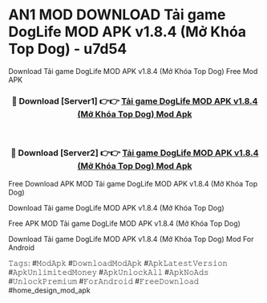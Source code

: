 # AN1 MOD DOWNLOAD Tải game DogLife MOD APK v1.8.4 (Mở Khóa Top Dog) - u7d54
Download Tải game DogLife MOD APK v1.8.4 (Mở Khóa Top Dog) Free Mod APK

<div align="center">
<h3>🔴 Download [Server1] 👉👉 <a href="https://apk-comot.site?title=Tải_game_DogLife_MOD_APK_v1.8.4_(Mở_Khóa_Top_Dog)">Tải game DogLife MOD APK v1.8.4 (Mở Khóa Top Dog) Mod Apk</a></h3><br>

<h3>🔴 Download [Server2] 👉👉 <a href="https://apk-comot.site?title=Tải_game_DogLife_MOD_APK_v1.8.4_(Mở_Khóa_Top_Dog)">Tải game DogLife MOD APK v1.8.4 (Mở Khóa Top Dog) Mod Apk</a></h3>
</div>


Free Download APK MOD Tải game DogLife MOD APK v1.8.4 (Mở Khóa Top Dog)

Download Tải game DogLife MOD APK v1.8.4 (Mở Khóa Top Dog) 

Free APK MOD Tải game DogLife MOD APK v1.8.4 (Mở Khóa Top Dog) 

Download Tải game DogLife MOD APK v1.8.4 (Mở Khóa Top Dog) Mod For Android

𝚃𝚊𝚐𝚜: #𝙼𝚘𝚍𝙰𝚙𝚔 #𝙳𝚘𝚠𝚗𝚕𝚘𝚊𝚍𝙼𝚘𝚍𝙰𝚙𝚔 #𝙰𝚙𝚔𝙻𝚊𝚝𝚎𝚜𝚝𝚅𝚎𝚛𝚜𝚒𝚘𝚗 #𝙰𝚙𝚔𝚄𝚗𝚕𝚒𝚖𝚒𝚝𝚎𝚍𝙼𝚘𝚗𝚎𝚢 #𝙰𝚙𝚔𝚄𝚗𝚕𝚘𝚌𝚔𝙰𝚕𝚕 #𝙰𝚙𝚔𝙽𝚘𝙰𝚍𝚜 #𝚄𝚗𝚕𝚘𝚌𝚔𝙿𝚛𝚎𝚖𝚒𝚞𝚖 #𝙵𝚘𝚛𝙰𝚗𝚍𝚛𝚘𝚒𝚍 #𝙵𝚛𝚎𝚎𝙳𝚘𝚠𝚗𝚕𝚘𝚊𝚍 #home_design_mod_apk